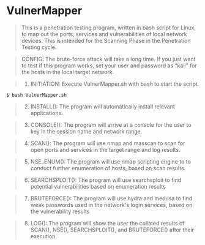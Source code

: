 # VulnerMapper

> This is a penetration testing program, written in bash script for Linux, to map out the ports, services and vulnerabilities of local network devices. This is intended for the Scanning Phase in the Penetration Testing cycle.

> CONFIG: The brute-force attack will take a long time. If you just want to test if this program works, set your user and password as "kali" for the hosts in the local target network.

> 1. INITIATION: Execute VulnerMapper.sh with bash to start the script.

    $ bash VulnerMapper.sh

> 2. INSTALL(): The program will automatically install relevant applications.


> 3. CONSOLE(): The program will arrive at a console for the user to key in the session name and network range.


> 4. SCAN(): The program will use nmap and masscan to scan for open ports and services in the target range and log results.


> 5. NSE_ENUM(): The program will use nmap scripting engine to to conduct further enumeration of hosts, based on scan results.


> 6. SEARCHSPLOIT(): The program will use searchsploit to find potential vulnerabilities based on enumeration results


> 7. BRUTEFORCE(): The program will use hydra and medusa to find weak passwords used in the network's login services, based on the vulnerability results


> 8. LOG(): The program will show the user the collated results of SCAN(), NSE(), SEARCHSPLOIT(), and BRUTEFORCE() after their execution.

